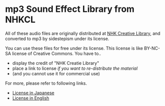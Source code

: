 mp3 Sound Effect Library from NHKCL
===============================

All of these audio files are originally distributed at [NHK Creative Library](http://www.nhk.or.jp/creative/), and converted to mp3 by sidestepism under its license.

You can use these files for free under its license. This license is like BY-NC-SA license of Creative Commons. You have to..

- display the credit of "NHK Creatie Library"
- place a link to license *if you want to re-distribute the material*
- (and you cannot use it for commercial use)

For more, please refer to following links.

- [License in Japanese](http://www.nhk.or.jp/creative/rule.html)
- [License in English](http://www.nhk.or.jp/creative/rule.html)
